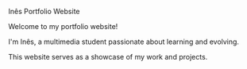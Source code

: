 Inês Portfolio Website

Welcome to my portfolio website! 

I'm Inês, a multimedia student passionate about learning and evolving. 

This website serves as a showcase of my work and projects.
